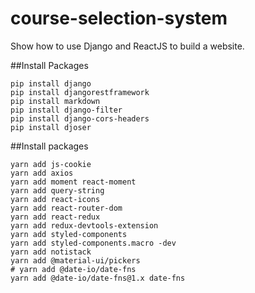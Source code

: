 # course-selection-system

Show how to use Django and ReactJS to build a website.

##Install Packages

```
pip install django
pip install djangorestframework
pip install markdown
pip install django-filter
pip install django-cors-headers
pip install djoser
```

##Install packages

```
yarn add js-cookie
yarn add axios
yarn add moment react-moment
yarn add query-string
yarn add react-icons
yarn add react-router-dom
yarn add react-redux
yarn add redux-devtools-extension
yarn add styled-components
yarn add styled-components.macro -dev
yarn add notistack
yarn add @material-ui/pickers
# yarn add @date-io/date-fns
yarn add @date-io/date-fns@1.x date-fns
```
